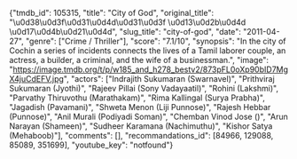 {"tmdb_id": 105315, "title": "City of God", "original_title": "\u0d38\u0d3f\u0d31\u0d4d\u0d31\u0d3f \u0d13\u0d2b\u0d4d \u0d17\u0d4b\u0d21\u0d4d", "slug_title": "city-of-god", "date": "2011-04-27", "genre": ["Crime / Thriller"], "score": "7.1/10", "synopsis": "In the city of Cochin a series of incidents connects the lives of a Tamil laborer couple, an actress, a builder, a criminal, and the wife of a businessman.", "image": "https://image.tmdb.org/t/p/w185_and_h278_bestv2/873pFL0oXp90bID7MgX4juCdEFV.jpg", "actors": ["Indrajith Sukumaran (Swarnavel)", "Prithviraj Sukumaran (Jyothi)", "Rajeev Pillai (Sony Vadayaatil)", "Rohini (Lakshmi)", "Parvathy Thiruvothu (Marathakam)", "Rima Kallingal (Surya Prabha)", "Jagadish (Pavamani)", "Shweta Menon (Liji Punnose)", "Rajesh Hebbar (Punnose)", "Anil Murali (Podiyadi Soman)", "Chemban Vinod Jose ()", "Arun Narayan (Shameen)", "Sudheer Karamana (Nachimuthu)", "Kishor Satya (Mehaboob)"], "comments": [], "recommandations_id": [84966, 129088, 85089, 351699], "youtube_key": "notfound"}